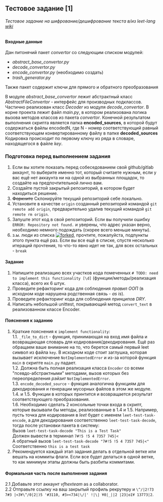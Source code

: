 ## Тестовое задание [1] 
###### Тестовое задание на шифрование/дешифрование текста в/из leet-lang [wiki](https://en.wikipedia.org/wiki/Leet)  
 
#### Входные данные
Дан питонячий пакет *convertor* со следующим списком модулей:  
-   *abstract_base_convertor.py*
-   *decode_convertor.py*
-   *encode_convertor.py* (необходимо создать)
-   *trash_generator.py*  
  
Также пакет содержит ключи для прямого и обратного преобразования 
  
В модуле *abstract_base_convertor* лежит абстрактный класс *AbstractFileConvertor* - интерфейс для производных подклассов.  
Частично реализован класс *Decoder* из модуля *decode_convertor*.
В корне проекта лежит файл *main.py*, в котором реализована логика вызова методов классов из пакета *convertor*. 
Конечной результатом выполнения скрипта является папка **encoded_sources**, в которой будут содержаться файлы encodedN, где N - номер соответствующий равный соответствующем конвертированному файлу в папке **decoded_sources**  
Кодировка происходит по первому ключу из ряда в словаре, находящегося в файле *key*.

### Подготовка перед выполнением задания
1. Если вы хотите показать перед собеседованием свой github/gitlab аккаунт, то выберите именно тот, который считаете нужным, 
если у вас ещё нет аккаунта ни на одной из выбранных площадок, то создайте на предпочтительной лично вам.
2. Создайте пустой закрытый репозиторий, в котором будет находиться решение.
3. ~~Форкните~~ Склонируйте текущий репозиторий себе локально. 
4. Установите в качестве `origin` созданный репозиторий командой `git remote add origin`, предварительно удалив текущий командой `git remote rm origin`.
5. Запуште этот код в свой репозиторий. Если вы получили ошибку `ERROR: Repository not found.` и уверены, что адрес указан верно, необходимо немного подождать (скорее всего меньше минуты). 
6. з.ы. люди из списка [![forked](https://img.shields.io/github/forks/vfhexteam/interview-task-1?color=red&style=plastic)](https://github.com/vfhexteam/interview-task-1/network/members), прочтите, пожалуйста, подпункты этого пункта ещё раз. Если вы все ещё в списке, спустя несколько итераций прочтения, то что-то явно идет не так, для всех остальных - `break`

#### Задание
1. Напишите реализацию всех участков кода помеченных `# TODO: need to implement this functionality [\d]` (функции/методы/реализация класса), всего их 6 штук.
2. Проведите рефакторинг кода для соблюдения *правил ООП* (в исходном коде нарушена родственная связь - *as is*).
3. Проведите рефакторинг кода для соблюдения *принципов DRY*.
4. Написать небольшой unittest, покрывающий метод `convert_text` в реализованном классе Encoder.

#### Пояснения к заданию
1. Краткие пояснения к `implement functionality`:  
1.1. `_file_to_dict` - функция, принимающая на вход имя файла и возвращающая словарь для кодирования/декодирования. 
Ещё раз обращаем ваше внимание на то, что берется самый первый leet символ из файла `key`. 
В исходном коде стоит заглушка, которая вызывает исключение `NotImplementedError` и из-за которой функция `main` в скрипте `main.py` падает.  
1.2. Должна быть полная реализация класса `Encoder` со всеми "псевдо-абстрактными" методами, вызов которых без переопределения _рэйзит_ `NotImplementedError`.  
1.3. `encode_decoded_source` - функция аналогична функциям для декодирования и генерации мусорных файлов в этом же модуле.  
1.4. и 1.5. Функции в которых принтится и возвращается результат соответствующего преобразования.  
1.6. Необходимо сделать 2 консольные точки входа в скрипт, которые вызывали бы методы, реализованные в 1.4 и 1.5.
Например, пусть точка для кодирования в _leet_ будет с именем `leet-test-task-encode`, 
а для декодирования соответственно `leet-test-task-decode`, тогда после установки пакета в систему:  
Вызов 
`leet-test-task-decode "This is a Test Task"`  
Должен вывести в терминал
`7#!5 !5 4 7357 745|<`  
А обратный вызов
`leet-test-task-decode "7#!5 !5 4 7357 745|<"`  
Соответственно `this is a test task`
2. Рекомендуется каждый этап задания делать в отдельной ветке или вешать на коммиты флаги. 
Если все будет делаться в одной ветке, то как минимум этапы должны быть разбиты коммитами.

#### Формальная часть после выполнения задания  
2.1 Добавьте этот аккаунт _vfhexteam_ as a collaborator.  
2.2 Отправьте ссылку на ваш закрытый профиль рекрутеру и `\^/|2!73 7#3 |<3¥\^/0|2|)5 '#3110, #3><734|\/|' !|\| ¥0|_||2 |23|o1¥ 13773|2`.


  
